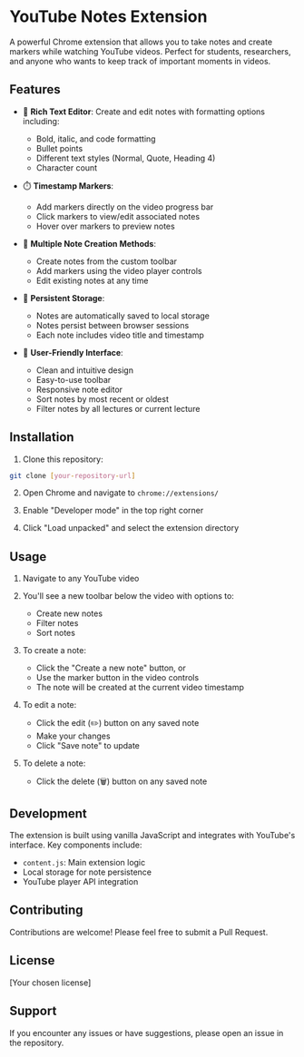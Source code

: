 # YouTube Notes Extension

A powerful Chrome extension that allows you to take notes and create markers while watching YouTube videos. Perfect for students, researchers, and anyone who wants to keep track of important moments in videos.

## Features

- 📝 **Rich Text Editor**: Create and edit notes with formatting options including:
  - Bold, italic, and code formatting
  - Bullet points
  - Different text styles (Normal, Quote, Heading 4)
  - Character count

- ⏱️ **Timestamp Markers**: 
  - Add markers directly on the video progress bar
  - Click markers to view/edit associated notes
  - Hover over markers to preview notes

- 🎯 **Multiple Note Creation Methods**:
  - Create notes from the custom toolbar
  - Add markers using the video player controls
  - Edit existing notes at any time

- 💾 **Persistent Storage**:
  - Notes are automatically saved to local storage
  - Notes persist between browser sessions
  - Each note includes video title and timestamp

- 🎨 **User-Friendly Interface**:
  - Clean and intuitive design
  - Easy-to-use toolbar
  - Responsive note editor
  - Sort notes by most recent or oldest
  - Filter notes by all lectures or current lecture

## Installation

1. Clone this repository:
```bash
git clone [your-repository-url]
```

2. Open Chrome and navigate to `chrome://extensions/`

3. Enable "Developer mode" in the top right corner

4. Click "Load unpacked" and select the extension directory

## Usage

1. Navigate to any YouTube video

2. You'll see a new toolbar below the video with options to:
   - Create new notes
   - Filter notes
   - Sort notes

3. To create a note:
   - Click the "Create a new note" button, or
   - Use the marker button in the video controls
   - The note will be created at the current video timestamp

4. To edit a note:
   - Click the edit (✏️) button on any saved note
   - Make your changes
   - Click "Save note" to update

5. To delete a note:
   - Click the delete (🗑️) button on any saved note

## Development

The extension is built using vanilla JavaScript and integrates with YouTube's interface. Key components include:

- `content.js`: Main extension logic
- Local storage for note persistence
- YouTube player API integration

## Contributing

Contributions are welcome! Please feel free to submit a Pull Request.

## License

[Your chosen license]

## Support

If you encounter any issues or have suggestions, please open an issue in the repository.
